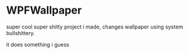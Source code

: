 # WPFWallpaper
super cool super shitty project i made, changes wallpaper using system bullshittery.


it does something i guess
